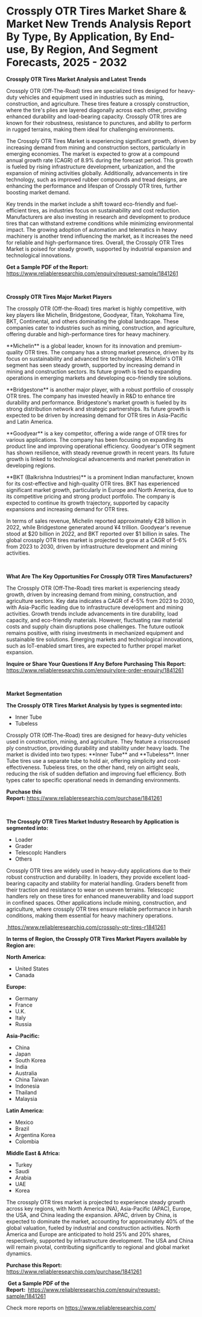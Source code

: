 <p><h1>Crossply OTR Tires Market Share & Market New Trends Analysis Report By Type, By Application, By End-use, By Region, And Segment Forecasts, 2025 - 2032</h1></p><p><strong>Crossply OTR Tires Market Analysis and Latest Trends</strong></p>
<p><p>Crossply OTR (Off-The-Road) tires are specialized tires designed for heavy-duty vehicles and equipment used in industries such as mining, construction, and agriculture. These tires feature a crossply construction, where the tire's plies are layered diagonally across each other, providing enhanced durability and load-bearing capacity. Crossply OTR tires are known for their robustness, resistance to punctures, and ability to perform in rugged terrains, making them ideal for challenging environments.</p><p>The Crossply OTR Tires Market is experiencing significant growth, driven by increasing demand from mining and construction sectors, particularly in emerging economies. The market is expected to grow at a compound annual growth rate (CAGR) of 8.9% during the forecast period. This growth is fueled by rising infrastructure development, urbanization, and the expansion of mining activities globally. Additionally, advancements in tire technology, such as improved rubber compounds and tread designs, are enhancing the performance and lifespan of Crossply OTR tires, further boosting market demand.</p><p>Key trends in the market include a shift toward eco-friendly and fuel-efficient tires, as industries focus on sustainability and cost reduction. Manufacturers are also investing in research and development to produce tires that can withstand extreme conditions while minimizing environmental impact. The growing adoption of automation and telematics in heavy machinery is another trend influencing the market, as it increases the need for reliable and high-performance tires. Overall, the Crossply OTR Tires Market is poised for steady growth, supported by industrial expansion and technological innovations.</p></p>
<p><strong>Get a Sample PDF of the Report:&nbsp;</strong> <a href="https://www.reliableresearchiq.com/enquiry/request-sample/1841261?utm_campaign=99&utm_medium=2&utm_source=Github&utm_content=ia&utm_term=24012025&utm_id=crossply-otr-tires">https://www.reliableresearchiq.com/enquiry/request-sample/1841261</a></p>
<p>&nbsp;</p>
<p><strong>Crossply OTR Tires Major Market Players</strong></p>
<p><p>The crossply OTR (Off-the-Road) tires market is highly competitive, with key players like Michelin, Bridgestone, Goodyear, Titan, Yokohama Tire, BKT, Continental, and others dominating the global landscape. These companies cater to industries such as mining, construction, and agriculture, offering durable and high-performance tires for heavy machinery.</p><p>**Michelin** is a global leader, known for its innovation and premium-quality OTR tires. The company has a strong market presence, driven by its focus on sustainability and advanced tire technologies. Michelin's OTR segment has seen steady growth, supported by increasing demand in mining and construction sectors. Its future growth is tied to expanding operations in emerging markets and developing eco-friendly tire solutions.</p><p>**Bridgestone** is another major player, with a robust portfolio of crossply OTR tires. The company has invested heavily in R&D to enhance tire durability and performance. Bridgestone's market growth is fueled by its strong distribution network and strategic partnerships. Its future growth is expected to be driven by increasing demand for OTR tires in Asia-Pacific and Latin America.</p><p>**Goodyear** is a key competitor, offering a wide range of OTR tires for various applications. The company has been focusing on expanding its product line and improving operational efficiency. Goodyear's OTR segment has shown resilience, with steady revenue growth in recent years. Its future growth is linked to technological advancements and market penetration in developing regions.</p><p>**BKT (Balkrishna Industries)** is a prominent Indian manufacturer, known for its cost-effective and high-quality OTR tires. BKT has experienced significant market growth, particularly in Europe and North America, due to its competitive pricing and strong product portfolio. The company is expected to continue its growth trajectory, supported by capacity expansions and increasing demand for OTR tires.</p><p>In terms of sales revenue, Michelin reported approximately €28 billion in 2022, while Bridgestone generated around ¥4 trillion. Goodyear's revenue stood at $20 billion in 2022, and BKT reported over $1 billion in sales. The global crossply OTR tires market is projected to grow at a CAGR of 5-6% from 2023 to 2030, driven by infrastructure development and mining activities.</p></p>
<p>&nbsp;</p>
<p><strong>What Are The Key Opportunities For Crossply OTR Tires Manufacturers?</strong></p>
<p><p>The Crossply OTR (Off-The-Road) tires market is experiencing steady growth, driven by increasing demand from mining, construction, and agriculture sectors. Key data indicates a CAGR of 4-5% from 2023 to 2030, with Asia-Pacific leading due to infrastructure development and mining activities. Growth trends include advancements in tire durability, load capacity, and eco-friendly materials. However, fluctuating raw material costs and supply chain disruptions pose challenges. The future outlook remains positive, with rising investments in mechanized equipment and sustainable tire solutions. Emerging markets and technological innovations, such as IoT-enabled smart tires, are expected to further propel market expansion.</p></p>
<p><strong>Inquire or Share Your Questions If Any Before Purchasing This Report:</strong> <a href="https://www.reliableresearchiq.com/enquiry/pre-order-enquiry/1841261?utm_campaign=99&utm_medium=2&utm_source=Github&utm_content=ia&utm_term=24012025&utm_id=crossply-otr-tires">https://www.reliableresearchiq.com/enquiry/pre-order-enquiry/1841261</a></p>
<p>&nbsp;</p>
<p><strong>Market Segmentation</strong></p>
<p><strong>The Crossply OTR Tires Market Analysis by types is segmented into:</strong></p>
<p><ul><li>Inner Tube</li><li>Tubeless</li></ul></p>
<p><p>Crossply OTR (Off-The-Road) tires are designed for heavy-duty vehicles used in construction, mining, and agriculture. They feature a crisscrossed ply construction, providing durability and stability under heavy loads. The market is divided into two types: **Inner Tube** and **Tubeless**. Inner Tube tires use a separate tube to hold air, offering simplicity and cost-effectiveness. Tubeless tires, on the other hand, rely on airtight seals, reducing the risk of sudden deflation and improving fuel efficiency. Both types cater to specific operational needs in demanding environments.</p></p>
<p><strong>Purchase this Report:&nbsp;</strong><a href="https://www.reliableresearchiq.com/purchase/1841261?utm_campaign=99&utm_medium=2&utm_source=Github&utm_content=ia&utm_term=24012025&utm_id=crossply-otr-tires">https://www.reliableresearchiq.com/purchase/1841261</a></p>
<p>&nbsp;</p>
<p><strong>The Crossply OTR Tires Market Industry Research by Application is segmented into:</strong></p>
<p><ul><li>Loader</li><li>Grader</li><li>TelescopIc Handlers</li><li>Others</li></ul></p>
<p><p>Crossply OTR tires are widely used in heavy-duty applications due to their robust construction and durability. In loaders, they provide excellent load-bearing capacity and stability for material handling. Graders benefit from their traction and resistance to wear on uneven terrains. Telescopic handlers rely on these tires for enhanced maneuverability and load support in confined spaces. Other applications include mining, construction, and agriculture, where crossply OTR tires ensure reliable performance in harsh conditions, making them essential for heavy machinery operations.</p></p>
<p><a href="https://www.reliableresearchiq.com/crossply-otr-tires-r1841261?utm_campaign=99&utm_medium=2&utm_source=Github&utm_content=ia&utm_term=24012025&utm_id=crossply-otr-tires">&nbsp;https://www.reliableresearchiq.com/crossply-otr-tires-r1841261</a></p>
<p><strong>In terms of Region, the Crossply OTR Tires Market Players available by Region are:</strong></p>
<p>
    <p> <strong> North America: </strong>
        <ul>
            <li>United States</li>
            <li>Canada</li>
        </ul>
        </p> 
    <p> <strong> Europe: </strong>
        <ul>
            <li>Germany</li>
            <li>France</li>
            <li>U.K.</li>
            <li>Italy</li>
            <li>Russia</li>
        </ul>
        </p> 
    <p> <strong> Asia-Pacific: </strong>
        <ul>
            <li>China</li>
            <li>Japan</li>
            <li>South Korea</li>
            <li>India</li>
            <li>Australia</li>
            <li>China Taiwan</li>
            <li>Indonesia</li>
            <li>Thailand</li>
            <li>Malaysia</li>
        </ul>
        </p> 
    <p> <strong> Latin America: </strong>
        <ul>
            <li>Mexico</li>
            <li>Brazil</li>
            <li>Argentina Korea</li>
            <li>Colombia</li>
        </ul>
        </p> 
    <p> <strong> Middle East & Africa: </strong>
        <ul>
            <li>Turkey</li>
            <li>Saudi</li>
            <li>Arabia</li>
            <li>UAE</li>
            <li>Korea</li>
        </ul>
    </p>
    </p>
<p><p>The crossply OTR tires market is projected to experience steady growth across key regions, with North America (NA), Asia-Pacific (APAC), Europe, the USA, and China leading the expansion. APAC, driven by China, is expected to dominate the market, accounting for approximately 40% of the global valuation, fueled by industrial and construction activities. North America and Europe are anticipated to hold 25% and 20% shares, respectively, supported by infrastructure development. The USA and China will remain pivotal, contributing significantly to regional and global market dynamics.</p></p>
<p><strong>Purchase this Report: </strong><a href="https://www.reliableresearchiq.com/purchase/1841261?utm_campaign=99&utm_medium=2&utm_source=Github&utm_content=ia&utm_term=24012025&utm_id=crossply-otr-tires">https://www.reliableresearchiq.com/purchase/1841261</a></p>
<p>&nbsp;<strong>Get a Sample PDF of the Report:&nbsp;&nbsp;</strong><a href="https://www.reliableresearchiq.com/enquiry/request-sample/1841261?utm_campaign=99&utm_medium=2&utm_source=Github&utm_content=ia&utm_term=24012025&utm_id=crossply-otr-tires">https://www.reliableresearchiq.com/enquiry/request-sample/1841261</a></p>
<p><strong></strong></p>
<p>Check more reports on <a href="https://www.reliableresearchiq.com/?utm_campaign=99&utm_medium=2&utm_source=Github&utm_content=ia&utm_term=24012025&utm_id=crossply-otr-tires">https://www.reliableresearchiq.com/</a></p>